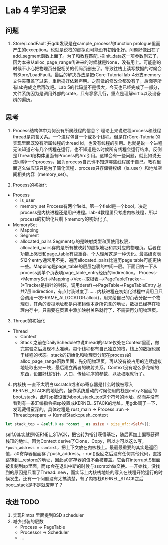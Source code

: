 # Lab 4 学习记录

## 问题
1. Store/LoadFault
开gdb发现是在sample_process的function prologue里面产生的exception。也就是说栈的虚拟页可能没有初始化好。问题好像出在了add_segment函数上面了。为了和教程匹配, 把init_data这一项参数删去了，因为本来从alloc_page_range传进来的时候就是None，没有用上。可能删的时候不小心把物理页分配相关的代码页删去了。导致往栈上读写数据的时候会有Store/LoadFault。最后的解决办法是把rCore-Tutorial lab-4分支memory文件夹覆盖了过来，重新搞好依赖声明。之前做的修改全都没有了，后面等所有lab完成之后再改吧。Lab 5的代码量不是很大，今天也已经完成了一部分，文件系统因为是调用外部的crate，只有寥寥几行，重点是理解virtio以及设备树的遍历。

## 思考
1. Process结构体中为何没有所属线程的信息？
理论上来说进程process和线程thread是包含关系。一个进程包含一个或多个线程。但是在rCore-Tutorial的实现里面既没有所属线程的thread id，也没有线程的引用。也就是说一个进程无法知道它有几个线程在运行，也不知道是么时候所有线程会运行结束。反倒是Thread结构体里面有Process的Arc引用。这样会有一些问题，就比如说无法kill掉一个process，因为process自己也不知道哪些线程属于自己。教程里面这么做应该只是为了简化流程，process只存储特权级（is_user）和地址空间相关内容（memory_set）。

2. Process的初始化
- Process
    - is_user
    - memory_set
Process有两个field。第一个field是一个bool，决定process是内核进程还是用户进程。lab-4教程里只考虑内核线程，所以process的初始化只剩下memory的初始化了。
- MemorySet
    - Mapping
    - Segment
    - allocated_pairs
Segment存的是映射类型和页使用权限，allocated_pairs存的是所有被映射的虚拟地址和其对应的物理页。后者在功能上感觉和page_table有些重叠，个人理解这是一种优化。最高级页表512个entry通常用不完，遍历allocated_pairs比遍历page table可能更快一些。Mapping是page_table的层层包裹的中间一层。下面归纳一下从process到单个页表项page_table_entry经历的indirection。
Process->MemorySet->Mapping->Vec<PageTableTracker>--取根表-->PageTableTracker--(*Tracker是指针的封装，调用deref)-->PageTable->PageTableEntry
总共7层indirection，有点封装过度了……
内核进程在初始化过程中调用且只会调用一次FRAME_ALLOCATOR.alloc()，用来给自己的页表分配一个物理页，其余的虚拟地址都是内核镜像本身所包含的地址，数据已经存在物理内存中，只需要在页表中添加映射关系就行了，不需要再分配物理页。


3. Thread的初始化
- Thread
    - Context
    - Stack
之前在DailySchedule中说thread的state仅处在Context里面，做完实验之后发现不太准确。每个线程都有自己独立的栈，栈上的数据也属于线程的状态。stack的初始化和物理页分配在process的alloc_page_range函数里面，先分配物理页，再从没有被占用的连续虚拟地址取出来一块，最后建立两者的映射关系。Context没有呢么多花哨的东西，设置好栈指针，入口，传给程序的参数，以及权限就行了。

4. 内核栈
一直不太明白sscratch或者sp寄存器是什么时候被写入KERNEL_STACK的地址的。操作系统启动的时候使用的栈是entry.S里面的boot_stack，此时sp被设置为boot_stack_top这个符号的地址。然而并没有看到有一条汇编指令把sp设置成KERNEL_STACK的地址。用gdb调了一下，发现藏得蛮深的。具体过程是
rust_main -> Process::run -> Thread::prepare -> KernelStack::push_context
```Rust
let stack_top = &self.0 as *const _ as usize + size_of::<Self>();
```
self.0其实就是KERNEL_STACK，把它转为指针获得基址，随后再加上偏移获得栈顶的地址。因为Context derive了Clone，Copy，所以才可以这么写，`*push_address = context`，把上下文放在内核栈上。最最最重要的其实是返回值，a0寄存器里面存了push_address。::run()返回之后没有任何其他代码，直接跳转到__restore的地址，因此a0寄存器的值不会被覆盖。它会在interrupt.S里面被复制到sp里面，而sp会在退出中断的时候与sscratch做交换。一开始找，没找到的原因是只看了Thread::new，而实际上内核栈地址的写入在线程开始运行的时候发生。还有一个问题没有太搞清楚，有了内核栈KERNEL_STACK之后boot_stack是不是就废弃了？

## 改进 TODO
1. 实现Pintos 里面提到BSD scheduler
2. 减少封装的层数
    - Process -> PageTable
    - Processor -> Scheduler
    - ...